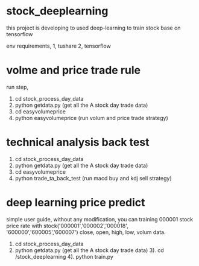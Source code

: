 # stock_deeplearning

this project is developing to used deep-learning to train stock base on tensorflow

env requirements,
1, tushare
2, tensorflow

# volme and price trade rule
run step,
1) cd stock_process_day_data
2) python getdata.py (get all the A stock day trade data)
3) cd easyvolumeprice
4) python easyvolumeprice (run volum and price trade strategy)

# technical analysis back test

1) cd stock_process_day_data
2) python getdata.py (get all the A stock day trade data)
3) cd easyvolumeprice
4) python trade_ta_back_test (run macd buy and kdj sell strategy)

# deep learning price predict

simple user guide, without any modification, you can training 000001 stock price rate with stock('000001','000002','000018', '600000','600005','600007')
close, open, high, low, volum data.

1) cd stock_process_day_data
2) python getdata.py (get all the A stock day trade data)
3). cd /stock_deeplearning
4). python train.py
